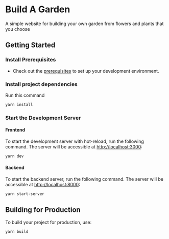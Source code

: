# Build A Garden

A simple website for building your own garden from flowers and plants that you choose

## Getting Started

### Install Prerequisites

- Check out the [prerequisites](./docs/prerequisites.md) to set up your development environment.

### Install project dependencies

Run this command

```bash
yarn install
```

### Start the Development Server

#### Frontend

To start the development server with hot-reload, run the following command. The server will be accessible at [http://localhost:3000](http://localhost:3000):

```bash
yarn dev
```

#### Backend

To start the backend server, run the following command. The server will be accessible at [http://localhost:8000](http://localhost:8000):

```bash
yarn start-server
```

## Building for Production

To build your project for production, use:

```bash
yarn build
```

